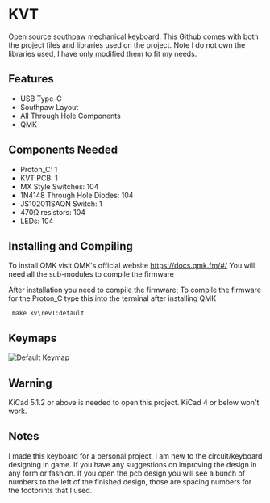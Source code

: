 # KVT
Open source southpaw mechanical keyboard. This Github comes with both the project files and libraries used on the project.
Note I do not own the libraries used, I have only modified them to fit my needs.

## Features
* USB Type-C
* Southpaw Layout
* All Through Hole Components
* QMK

## Components Needed
* Proton_C: 1
* KVT PCB: 1
* MX Style Switches: 104
* 1N4148 Through Hole Diodes: 104
* JS102011SAQN Switch: 1
* 470Ω resistors: 104
* LEDs: 104


## Installing and Compiling
To install QMK visit QMK's official website https://docs.qmk.fm/#/
You will need all the sub-modules to compile the firmware

After installation you need to compile the firmware; To compile the firmware for the Proton_C type this into the terminal after installing QMK

```
 make kv\revT:default
```
## Keymaps
![Default Keymap](https://imgur.com/nPwxzdU)

## Warning
KiCad 5.1.2 or above is needed to open this project. KiCad 4 or below won't work.

## Notes
I made this keyboard for a personal project, I am new to the circuit/keyboard designing in game. If you have any suggestions on improving the design in any form or fashion. If you open the pcb design you will see a bunch of numbers to the left of the finished design, those are spacing numbers for the footprints that I used.   
